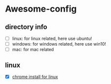 # Awesome-config

## directory info

- [ ] linux: for linux related, here use ubuntu!
- [ ] windows: for windows related, here use win10!
- [ ] mac: for mac related

## linux
- [x] [chrome install for linux](/linux/docs/chrome-install.md)